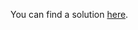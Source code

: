 You can find a solution [here](https://github.com/gzussa/dd-workshop-dash-2019/tree/master/3-service_checks/solution).

